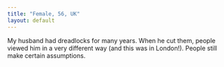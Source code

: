 ```yaml
---
title: "Female, 56, UK"
layout: default
---
```

My husband had dreadlocks for many years. When he cut them, people viewed him in a very different way (and this was in London!). People still make certain assumptions.
